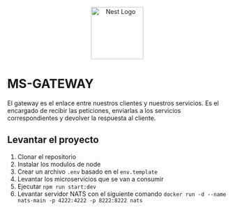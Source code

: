 <p align="center">
  <a href="http://nestjs.com/" target="blank"><img src="https://nestjs.com/img/logo-small.svg" width="120" alt="Nest Logo" /></a>
</p>

# MS-GATEWAY
El gateway es el enlace entre nuestros clientes y nuestros servicios. Es el encargado de recibir las peticiones, enviarlas a los servicios correspondientes y devolver la respuesta al cliente.

## Levantar el proyecto

1. Clonar el repositorio
2. Instalar los modulos de node
3. Crear un archivo `.env` basado en el `env.template`
4. Levantar los microservicios que se van a consumir
5. Ejecutar `npm run start:dev`
6. Levantar servidor NATS con el siguiente comando `docker run -d --name nats-main -p 4222:4222 -p 8222:8222 nats`  